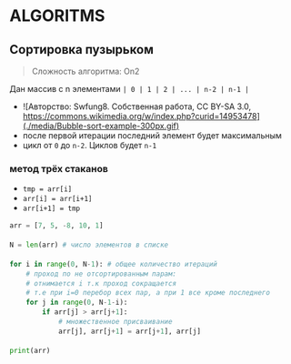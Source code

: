 # ALGORITMS

## Сортировка пузырьком
> Сложность алгоритма: On2


Дан массив с n элементами
`| 0 | 1 | 2 | ... | n-2 | n-1 |`
+ ![Авторство: Swfung8. Собственная работа, CC BY-SA 3.0, https://commons.wikimedia.org/w/index.php?curid=14953478](./media/Bubble-sort-example-300px.gif)
+ после первой итерации последний элемент будет максимальным
+ цикл от `0` до `n-2`. Циклов будет `n-1`
### метод трёх стаканов
+ `tmp = arr[i]`
+ `arr[i] = arr[i+1]`
+ `arr[i+1] = tmp`
```python
arr = [7, 5, -8, 10, 1]

N = len(arr) # число элементов в списке

for i in range(0, N-1): # общее количество итераций
    # проход по не отсортированным парам:
    # отнимается i т.к проход сокращается 
    # т.е при i=0 перебор всех пар, а при 1 все кроме последнего
    for j in range(0, N-1-i):
        if arr[j] > arr[j+1]:
            # множественное присваивание
            arr[j], arr[j+1] = arr[j+1], arr[j]
            
print(arr)

```